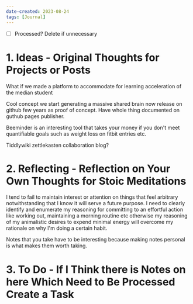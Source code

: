 ```yaml
---
date-created: 2023-08-24
tags: [Journal]
---
```

- [ ] Processed? Delete if unnecessary

# 1. Ideas - Original Thoughts for Projects or Posts

What if we made a platform to accommodate for learning acceleration of the median student

Cool concept we start generating a massive shared brain now release on github few years as proof of concept. Have whole thing documented on guthub pages publisher.

Beeminder is an interesting tool that takes your money if you don't meet quantifiable goals such as weight loss on fitbit entries etc. 

Tiddlywiki zettlekasten collaboration blog? 


# 2. Reflecting - Reflection on Your Own Thoughts for Stoic Meditations

I tend to fail to maintain interest or attention on things that feel arbitrary notwithstanding that I know it will serve a future purpose. I need to clearly identify and enumerate my reasoning for committing to an effortful action like working out, maintaining a morning routine etc otherwise my reasoning of my animalistic desires to expend minimal energy will overcome my rationale on why I'm doing a certain habit. 

Notes that you take have to be interesting because making notes personal is what makes them worth taking. 

# 3. To Do - If I Think there is Notes on here Which Need to Be Processed Create a Task